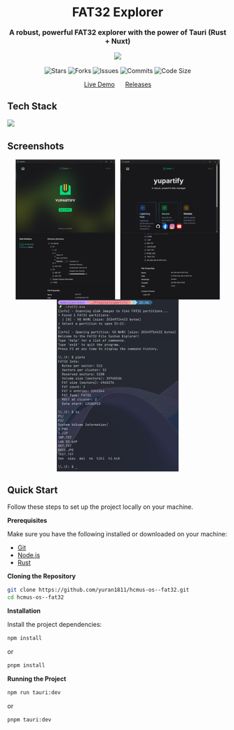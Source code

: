<h1 align="center">FAT32 Explorer</h1>
<p align="center" style="font-size:16px"><strong>A robust, powerful FAT32 explorer with the power of Tauri (Rust + Nuxt)</strong></p>
<p align="center">
  <img src="https://raw.githubusercontent.com/catppuccin/catppuccin/main/assets/palette/macchiato.png" width="400" />
</p>

<p align="center">
  <img alt="Stars" src="https://badgen.net/github/stars/yuran1811/hcmus-os--fat32">
  <img alt="Forks" src="https://badgen.net/github/forks/yuran1811/hcmus-os--fat32">
  <img alt="Issues" src="https://badgen.net/github/issues/yuran1811/hcmus-os--fat32">
  <img alt="Commits" src="https://badgen.net/github/commits/yuran1811/hcmus-os--fat32">
  <img alt="Code Size" src="https://img.shields.io/github/languages/code-size/yuran1811/hcmus-os--fat32">
</p>

<div style="display:flex;gap: 24px;justify-content:center">
  <a href="" target="_blank">Live Demo</a>
  <a href="https://github.com/yuran1811/hcmus-os--fat32/releases" target="_blank">Releases</a>
</div>

## Tech Stack

<img src="https://skill-icons-livid.vercel.app/icons?i=tauri,rust,nuxt,ts&gap=60" height="36" />

## Screenshots

<div style="display:flex;gap:12px;justify-content:center">
  <img src="./public/screenshots/home.png" style="width:45%;max-width:380px">
  <img src="./public/screenshots/about.png" style="width:45%;max-width:380px">
</div>
<div style="display:flex;gap:12px;justify-content:center">
  <img src="./public/screenshots/dir.png" style="width:45%;max-width:380px">
  <img src="./public/screenshots/file-content.png" style="width:45%;max-width:380px">
</div>
<div style="display:flex;gap:12px;justify-content:center">
  <img src="./public/screenshots/cli.png" style="width:55%;max-width:380px">
</div>

## Quick Start

Follow these steps to set up the project locally on your machine.

**Prerequisites**

Make sure you have the following installed or downloaded on your machine:

- [Git](https://git-scm.com/)
- [Node.js](https://nodejs.org/en)
- [Rust](https://www.rust-lang.org/tools/install)

**Cloning the Repository**

```bash
git clone https://github.com/yuran1811/hcmus-os--fat32.git
cd hcmus-os--fat32
```

**Installation**

Install the project dependencies:

```bash
npm install
```

or

```bash
pnpm install
```

**Running the Project**

```bash
npm run tauri:dev
```

or

```bash
pnpm tauri:dev
```
